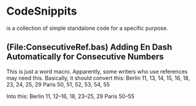 # CodeSnippits
is a collection of simple standalone code for a specific purpose.

## (File:ConsecutiveRef.bas) Adding En Dash Automatically for Consecutive Numbers
This is just a word macro. Apparently, some writers who use references may need this. Basically, it should convert this:
Berlin 11, 13, 14, 15, 16, 18, 23, 24, 25, 29 
Paris 50, 51, 52, 53, 54, 55 

Into this:
Berlin 11, 12–16, 18, 23–25, 29 
Paris 50–55
